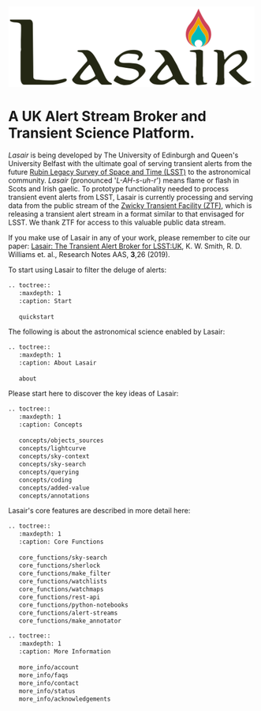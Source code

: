 <img src="_images/lasair_logo_transparent.png" width=500>

# A UK Alert Stream Broker and Transient Science Platform.

*Lasair* is being developed by The University of Edinburgh and Queen\'s University Belfast with the ultimate goal of serving transient alerts from the future [Rubin Legacy Survey of Space and Time (LSST)](https://www.lsst.org) to the astronomical community. *Lasair* (pronounced '*L-AH-s-uh-r*') means flame or flash in Scots and Irish gaelic. To prototype functionality needed to process transient event alerts from LSST, Lasair is currently processing and serving data from the public stream of the [Zwicky Transient Facility (ZTF)](http://www.ztf.caltech.edu/), which is releasing a transient alert stream in a format similar to that envisaged for LSST. We thank ZTF for access to this valuable public data stream.

If you make use of Lasair in any of your work, please remember to cite our paper: [Lasair: The Transient Alert Broker for LSST:UK](https://doi.org/10.3847/2515-5172/ab020f), K. W. Smith, R. D. Williams et. al., Research Notes AAS, **3**,26 (2019).

To start using Lasair to filter the deluge of alerts:
```eval_rst
.. toctree::
   :maxdepth: 1
   :caption: Start

   quickstart
```

The following is about the astronomical science enabled by Lasair:
```eval_rst
.. toctree::
   :maxdepth: 1
   :caption: About Lasair

   about
```
Please start here to discover the key ideas of Lasair:

```eval_rst
.. toctree::
   :maxdepth: 1
   :caption: Concepts

   concepts/objects_sources
   concepts/lightcurve
   concepts/sky-context
   concepts/sky-search
   concepts/querying
   concepts/coding
   concepts/added-value
   concepts/annotations
```

Lasair's core features are described in more detail here:

```eval_rst
.. toctree::
   :maxdepth: 1
   :caption: Core Functions

   core_functions/sky-search
   core_functions/sherlock
   core_functions/make_filter
   core_functions/watchlists
   core_functions/watchmaps
   core_functions/rest-api
   core_functions/python-notebooks
   core_functions/alert-streams
   core_functions/make_annotator
```

```eval_rst
.. toctree::
   :maxdepth: 1
   :caption: More Information

   more_info/account
   more_info/faqs
   more_info/contact
   more_info/status
   more_info/acknowledgements
```
